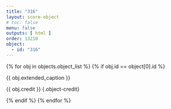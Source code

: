 ```yaml
---
title: "316"
layout: score-object
# toc: false
menu: false
outputs: [ html ]
order: 13210
object:
  - id: "316"
---
```


{% for obj in objects.object_list %}
{% if obj.id == object[0].id %}

{{ obj.extended_caption }}

{{ obj.credit }} {.object-credit}

{% endif %}
{% endfor %}
